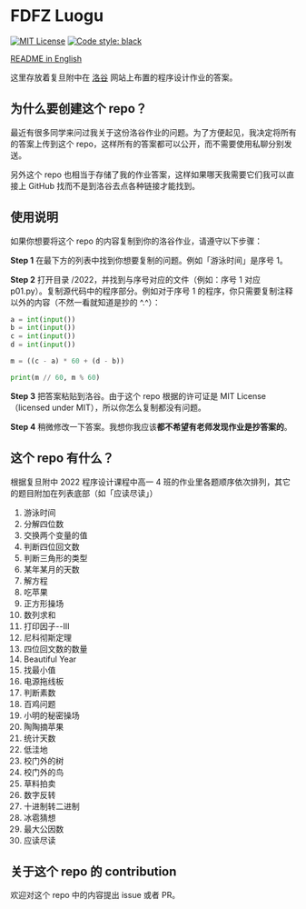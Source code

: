 # FDFZ Luogu

[![MIT License](https://shields.io/github/license/rice0208/fdfz_luogu)](https://github.com/rice0208/fdfz_luogu/blob/master/LICENSE)
[![Code style: black](https://img.shields.io/badge/code%20style-black-000000.svg)](https://github.com/psf/black)

[README in English](https://github.com/rice0208/fdfz_luogu/blob/master/README.md)

这里存放着复旦附中在 [洛谷](https://www.luogu.com.cn) 网站上布置的程序设计作业的答案。

## 为什么要创建这个 repo？

最近有很多同学来问过我关于这份洛谷作业的问题。为了方便起见，我决定将所有的答案上传到这个 repo，这样所有的答案都可以公开，而不需要使用私聊分别发送。

另外这个 repo 也相当于存储了我的作业答案，这样如果哪天我需要它们我可以直接上 GitHub 找而不是到洛谷去点各种链接才能找到。

## 使用说明

如果你想要将这个 repo 的内容复制到你的洛谷作业，请遵守以下步骤：

**Step 1** 在最下方的列表中找到你想要复制的问题。例如「游泳时间」是序号 1。

**Step 2** 打开目录 /2022，并找到与序号对应的文件（例如：序号 1 对应 p01.py）。复制源代码中的程序部分。例如对于序号 1 的程序，你只需要复制注释以外的内容（不然一看就知道是抄的 ^.^）：

```python
a = int(input())
b = int(input())
c = int(input())
d = int(input())

m = ((c - a) * 60 + (d - b))

print(m // 60, m % 60)
```

**Step 3** 把答案粘贴到洛谷。由于这个 repo 根据的许可证是 MIT License（licensed under MIT），所以你怎么复制都没有问题。

**Step 4** 稍微修改一下答案。我想你我应该**都不希望有老师发现作业是抄答案的**。

## 这个 repo 有什么？

根据复旦附中 2022 程序设计课程中高一 4 班的作业里各题顺序依次排列，其它的题目附加在列表底部（如「应读尽读」）

1. 游泳时间
2. 分解四位数
3. 交换两个变量的值
4. 判断四位回文数
5. 判断三角形的类型
6. 某年某月的天数
7. 解方程
8. 吃苹果
9. 正方形操场
10. 数列求和
11. 打印因子--III
12. 尼科彻斯定理
13. 四位回文数的数量
14. Beautiful Year
15. 找最小值
16. 电源拖线板
17. 判断素数
18. 百鸡问题
19. 小明的秘密操场
20. 陶陶摘苹果
21. 统计天数
22. 低洼地
23. 校门外的树
24. 校门外的鸟
25. 草料拍卖
26. 数字反转
27. 十进制转二进制
28. 冰雹猜想
29. 最大公因数
30. 应读尽读

## 关于这个 repo 的 contribution

欢迎对这个 repo 中的内容提出 issue 或者 PR。
